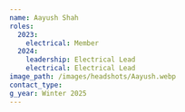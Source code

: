 ```yaml
---
name: Aayush Shah
roles:
  2023:
    electrical: Member
  2024:
    leadership: Electrical Lead
    electrical: Electrical Lead
image_path: /images/headshots/Aayush.webp
contact_type: 
g_year: Winter 2025
---
```

